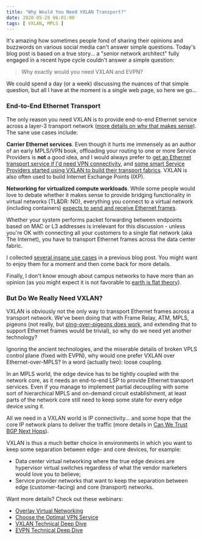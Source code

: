 ```yaml
---
title: "Why Would You Need VXLAN Transport?"
date: 2020-05-28 06:01:00
tags: [ VXLAN, MPLS ]
---
```

It's amazing how sometimes people fond of sharing their opinions and buzzwords on various social media can't answer simple questions. Today's blog post is based on a true story... a "senior network architect" fully engaged in a recent hype cycle couldn't answer a simple question:

> Why exactly would you need VXLAN and EVPN?

We could spend a day (or a week) discussing the nuances of that simple question, but all I have at the moment is a single web page, so here we go...
<!--more-->
### End-to-End Ethernet Transport

The only reason you need VXLAN is to provide end-to-end Ethernet service across a layer-3 transport network ([more details on why that makes sense](https://blog.ipspace.net/2020/03/should-i-go-with-vxlan-or-mlag-with-stp.html)). The sane use cases include:

**Carrier Ethernet services**. Even though it hurts me immensely as an author of an early MPLS/VPN book, offloading your routing to one or more Service Providers is **not** a good idea, and I would always prefer to [get an Ethernet transport service if I'd need VPN connectivity](https://my.ipspace.net/bin/list?id=ChooseVPN), and [some smart Service Providers started using VXLAN to build their transport fabrics](https://blog.ipspace.net/2017/06/packet-fabric-on-software-gone-wild.html). VXLAN is also often used to build Internet Exchange Points (IXP).

**Networking for virtualized compute workloads**. While some people would love to debate whether it makes sense to provide bridging functionality in virtual networks (TL&DR: NO), everything you connect to a virtual network (including containers) [expects to send and receive Ethernet frames](https://blog.ipspace.net/2015/04/what-is-layer-2-and-why-do-we-need-it.html). 

Whether your system performs packet forwarding between endpoints based on MAC or L3 addresses is irrelevant for this discussion - unless you're OK with connecting all your customers to a single flat network (aka The Internet), you have to transport Ethernet frames across the data center fabric.

I collected [several insane use cases](https://blog.ipspace.net/2018/01/revisited-need-for-stretched-vlans.html) in a previous blog post. You might want to enjoy them for a moment and then come back for more details.

Finally, I don't know enough about campus networks to have more than an opinion (as you might expect it is not favorable to [earth is flat theory](https://blog.ipspace.net/2015/11/stretched-firewalls-across-layer-3-dci.html)).

### But Do We Really Need VXLAN?

VXLAN is obviously not the only way to transport Ethernet frames across a transport network. We've been doing that with Frame Relay, ATM, MPLS, pigeons (not really, but [ping-over-pigeons does work](https://en.wikipedia.org/wiki/IP_over_Avian_Carriers), and extending that to support Ethernet frames would be trivial), so why do we need yet another technology?

Ignoring the ancient technologies, and the miserable details of broken VPLS control plane (fixed with EVPN), why would one prefer VXLAN over Ethernet-over-MPLS? In a word (actually two): loose coupling.

In an MPLS world, the edge device has to be tightly coupled with the network core, as it needs an end-to-end LSP to provide Ethernet transport services. Even if you manage to implement partial decoupling with some sort of hierarchical MPLS and on-demand circuit establishment, at least parts of the network core still need to keep some state for every edge device using it.

All we need in a VXLAN world is IP connectivity... and some hope that the core IP network plans to deliver the traffic (more details in [Can We Trust BGP Next Hops](https://blog.ipspace.net/2020/04/can-we-trust-bgp-next-hops-part-1.html)). 

VXLAN is thus a much better choice in environments in which you want to keep some separation between edge- and core devices, for example: 

* Data center virtual networking where the true edge devices are hypervisor virtual switches regardless of what the vendor marketers would love you to believe;
* Service provider networks that want to keep the separation between edge (customer-facing) and core (transport) networks.

Want more details? Check out these webinars:

* [Overlay Virtual Networking](https://www.ipspace.net/Overlay_Virtual_Networking)
* [Choose the Optimal VPN Service](https://www.ipspace.net/Choose_the_Optimal_VPN_Service)
* [VXLAN Technical Deep Dive](https://www.ipspace.net/VXLAN_Technical_Deep_Dive)
* [EVPN Technical Deep Dive](https://www.ipspace.net/EVPN_Technical_Deep_Dive)